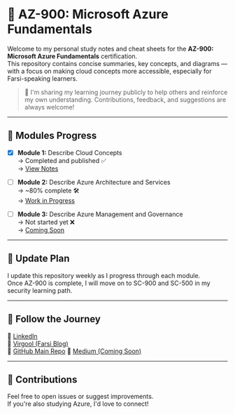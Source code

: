 # 📘 AZ-900: Microsoft Azure Fundamentals

Welcome to my personal study notes and cheat sheets for the **AZ-900: Microsoft Azure Fundamentals** certification.  
This repository contains concise summaries, key concepts, and diagrams — with a focus on making cloud concepts more accessible, especially for Farsi-speaking learners.

> 🧠 I'm sharing my learning journey publicly to help others and reinforce my own understanding. Contributions, feedback, and suggestions are always welcome!

---

## 🔖 Modules Progress

- [x] **Module 1:** Describe Cloud Concepts  
  → Completed and published ✅  
  → [View Notes](./Module%201%20-%20Describe%20Cloud%20Concepts.md)

- [ ] **Module 2:** Describe Azure Architecture and Services  
  → ~80% complete 🛠️  
  → [Work in Progress](./Module%202%20-%20Describe%20Azure%20architecture%20and%20services.md)

- [ ] **Module 3:** Describe Azure Management and Governance  
  → Not started yet ❌  
  → [Coming Soon](./Module%203%20-%20Describe%20Azure%20management%20and%20governance.md)

---

## 📅 Update Plan

I update this repository weekly as I progress through each module.  
Once AZ-900 is complete, I will move on to SC-900 and SC-500 in my security learning path.

---

## 🔗 Follow the Journey

📍 [LinkedIn](https://www.linkedin.com/in/alireza-taghikhani/)  
📍 [Virgool (Farsi Blog)](https://virgool.io/@alireza-taghikhani)  
📍 [GitHub Main Repo](https://github.com/TaghikhaniAlireza/Azure-certification-cheatsheet) 
📍 [Medium (Coming Soon)](#)

---

## 🤝 Contributions

Feel free to open issues or suggest improvements.  
If you're also studying Azure, I'd love to connect!

